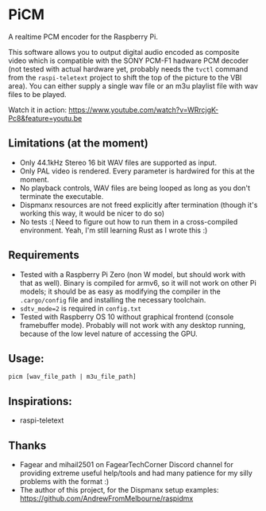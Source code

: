 # PiCM

A realtime PCM encoder for the Raspberry Pi.

This software allows you to output digital audio encoded as composite video which is compatible with the SONY PCM-F1 hadware PCM decoder  (not tested with actual hardware yet, probably needs the `tvctl` command from the `raspi-teletext` project to shift the top of the picture to the VBI area).
You can either supply a single wav file or an m3u playlist file with wav files to be played.

Watch it in action: https://www.youtube.com/watch?v=WRrcjgK-Pc8&feature=youtu.be

## Limitations (at the moment)
- Only 44.1kHz Stereo 16 bit WAV files are supported as input.
- Only PAL video is rendered. Every parameter is hardwired for this at the moment.
- No playback controls, WAV files are being looped as long as you don't terminate the executable.
- Dispmanx resources are not freed explicitly after termination (though it's working this way, it would be nicer to do so)
- No tests :( Need to figure out how to run them in a cross-compiled environment. Yeah, I'm still learning Rust as I wrote this :)

## Requirements
- Tested with a Raspberry Pi Zero (non W model, but should work with that as well). Binary is compiled for armv6, so it will not work on other Pi models; it should be as easy as modifying the compiler in the `.cargo/config` file and installing the necessary toolchain.
- `sdtv_mode=2` is required in `config.txt`
- Tested with Raspberry OS 10 without graphical frontend (console framebuffer mode). Probably will not work with any desktop running, because of the low level nature of accessing the GPU.

## Usage:

    picm [wav_file_path | m3u_file_path]

## Inspirations:
- raspi-teletext

## Thanks

* Fagear and mihail2501 on FagearTechCorner Discord channel for providing extreme useful help/tools and had many patience for my silly problems with the format :)
* The author of this project, for the Dispmanx setup examples: https://github.com/AndrewFromMelbourne/raspidmx
